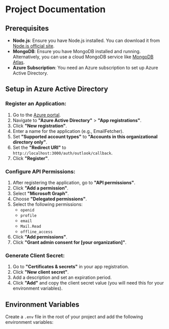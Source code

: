 # Project Documentation

## Prerequisites

- **Node.js**: Ensure you have Node.js installed. You can download it from [Node.js official site](https://nodejs.org/).
- **MongoDB**: Ensure you have MongoDB installed and running. Alternatively, you can use a cloud MongoDB service like [MongoDB Atlas](https://www.mongodb.com/cloud/atlas).
- **Azure Subscription**: You need an Azure subscription to set up Azure Active Directory.

## Setup in Azure Active Directory

### Register an Application:

1. Go to the [Azure portal](https://portal.azure.com/).
2. Navigate to **"Azure Active Directory"** > **"App registrations"**.
3. Click **"New registration"**.
4. Enter a name for the application (e.g., EmailFetcher).
5. Set **"Supported account types"** to **"Accounts in this organizational directory only"**.
6. Set the **"Redirect URI"** to `http://localhost:3000/auth/outlook/callback`.
7. Click **"Register"**.

### Configure API Permissions:

1. After registering the application, go to **"API permissions"**.
2. Click **"Add a permission"**.
3. Select **"Microsoft Graph"**.
4. Choose **"Delegated permissions"**.
5. Select the following permissions:
    - `openid`
    - `profile`
    - `email`
    - `Mail.Read`
    - `offline_access`
6. Click **"Add permissions"**.
7. Click **"Grant admin consent for [your organization]"**.

### Generate Client Secret:

1. Go to **"Certificates & secrets"** in your app registration.
2. Click **"New client secret"**.
3. Add a description and set an expiration period.
4. Click **"Add"** and copy the client secret value (you will need this for your environment variables).

## Environment Variables

Create a `.env` file in the root of your project and add the following environment variables:

